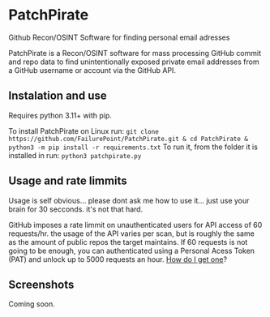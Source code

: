 # PatchPirate
Github Recon/OSINT Software for finding personal email adresses 

PatchPirate is a Recon/OSINT software for mass processing GitHub commit and repo data to find unintentionally exposed private email addresses from a GitHub username or account via the GitHub API.

## Instalation and use
Requires python 3.11+ with pip.

To install PatchPirate on Linux run: `git clone https://github.com/FailurePoint/PatchPirate.git & cd PatchPirate & python3 -m pip install -r requirements.txt`
To run it, from the folder it is installed in run: `python3 patchpirate.py`

## Usage and rate limmits
Usage is self obvious... please dont ask me how to use it... just use your brain for 30 secconds. it's not that hard.

GitHub imposes a rate limmit on unauthenticated users for API access of 60 requests/hr. the usage of the API varies per scan, but is roughly the same as the amount of public repos the target maintains.
If 60 requests is not going to be enough, you can authenticated using a Personal Acess Token (PAT) and unlock up to 5000 requests an hour. [How do I get one](https://www.geeksforgeeks.org/how-to-generate-personal-access-token-in-github/)?

## Screenshots
Coming soon.


